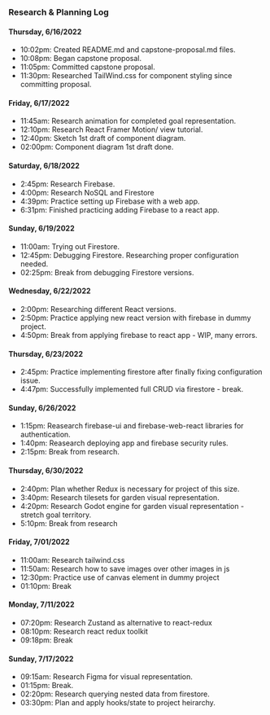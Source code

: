 ### Research & Planning Log

#### Thursday, 6/16/2022
* 10:02pm: Created README.md and capstone-proposal.md files. 
* 10:08pm: Began capstone proposal.
* 11:05pm: Committed capstone proposal.
* 11:30pm: Researched TailWind.css for component styling since committing proposal.


#### Friday, 6/17/2022
* 11:45am: Research animation for completed goal representation.
* 12:10pm: Research React Framer Motion/ view tutorial.
* 12:40pm: Sketch 1st draft of component diagram.
* 02:00pm: Component diagram 1st draft done.


#### Saturday, 6/18/2022
* 2:45pm: Research Firebase.
* 4:00pm: Research NoSQL and Firestore
* 4:39pm: Practice setting up Firebase with a web app.
* 6:31pm: Finished practicing adding Firebase to a react app.

#### Sunday, 6/19/2022
* 11:00am: Trying out Firestore.
* 12:45pm: Debugging Firestore. Researching proper configuration needed.
* 02:25pm: Break from debugging Firestore versions.


#### Wednesday, 6/22/2022
* 2:00pm: Researching different React versions.
* 2:50pm: Practice applying new react version with firebase in dummy project.
* 4:50pm: Break from applying firebase to react app - WIP, many errors.


#### Thursday, 6/23/2022
* 2:45pm: Practice implementing firestore after finally fixing configuration issue.
* 4:47pm: Successfully implemented full CRUD via firestore - break.

#### Sunday, 6/26/2022
* 1:15pm: Reasearch firebase-ui and firebase-web-react libraries for authentication.
* 1:40pm: Reasearch deploying app and firebase security rules.
* 2:15pm: Break from research.

#### Thursday, 6/30/2022
* 2:40pm: Plan whether Redux is necessary for project of this size.
* 3:40pm: Research tilesets for garden visual representation.
* 4:20pm: Research Godot engine for garden visual representation - stretch goal territory.
* 5:10pm: Break from research

#### Friday, 7/01/2022
* 11:00am: Research tailwind.css
* 11:50am: Research how to save images over other images in js
* 12:30pm: Practice use of canvas element in dummy project
* 01:10pm: Break

#### Monday, 7/11/2022
 * 07:20pm: Research Zustand as alternative to react-redux
 * 08:10pm: Research react redux toolkit
 * 09:18pm: Break

 #### Sunday, 7/17/2022
 * 09:15am: Research Figma for visual representation.
 * 01:15pm: Break.
 * 02:20pm: Research querying nested data from firestore.
 * 03:30pm: Plan and apply hooks/state to project heirarchy.